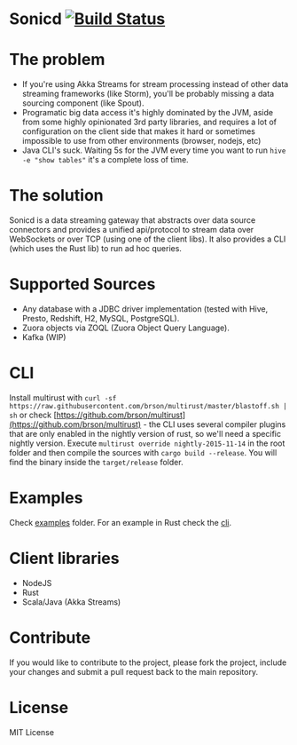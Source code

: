 # Sonicd [![Build Status](https://travis-ci.org/ernestrc/sonicd.svg?branch=master)](https://travis-ci.org/ernestrc/sonicd)

# The problem
- If you're using Akka Streams for stream processing instead of other data streaming frameworks (like Storm), you'll be probably missing a data sourcing component (like Spout).
- Programatic big data access it's highly dominated by the JVM, aside from some highly opinionated 3rd party libraries, and requires a lot of configuration on the client side that makes it hard or sometimes impossible to use from other environments (browser, nodejs, etc)
- Java CLI's suck. Waiting 5s for the JVM every time you want to run `hive -e "show tables"` it's a complete loss of time.

# The solution
Sonicd is a data streaming gateway that abstracts over data source connectors and provides a unified api/protocol to stream data over WebSockets or over TCP (using one of the client libs). It also provides a CLI (which uses the Rust lib) to run ad hoc queries.

# Supported Sources
- Any database with a JDBC driver implementation (tested with Hive, Presto, Redshift, H2, MySQL, PostgreSQL).
- Zuora objects via ZOQL (Zuora Object Query Language).
- Kafka (WIP)

# CLI
 Install multirust with `curl -sf https://raw.githubusercontent.com/brson/multirust/master/blastoff.sh | sh` or check [https://github.com/brson/multirust](https://github.com/brson/multirust) - the CLI uses several compiler plugins that are only enabled in the nightly version of rust, so we'll need a specific nightly version. Execute `multirust override nightly-2015-11-14` in the root folder and then compile the sources with `cargo build --release`. You will find the binary inside the `target/release` folder.

# Examples
Check [examples](examples) folder. For an example in Rust check the [cli](cli).

# Client libraries
- NodeJS
- Rust
- Scala/Java (Akka Streams)

# Contribute
If you would like to contribute to the project, please fork the project, include your changes and submit a pull request back to the main repository.

# License
MIT License 
